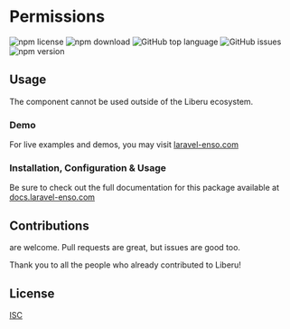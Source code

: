 # Permissions

![npm license](https://img.shields.io/npm/l/@enso-ui/permissions.svg) 
![npm download](https://img.shields.io/npm/dm/@enso-ui/permissions.svg) 
![GitHub top language](https://img.shields.io/github/languages/top/enso-ui/permissions.svg) 
![GitHub issues](https://img.shields.io/github/issues/enso-ui/permissions.svg) 
![npm version](https://img.shields.io/npm/v/@enso-ui/permissions.svg) 

## Usage
The component cannot be used outside of the Liberu ecosystem.

### Demo

For live examples and demos, you may visit [laravel-enso.com](https://www.laravel-enso.com)

### Installation, Configuration & Usage

Be sure to check out the full documentation for this package available at [docs.laravel-enso.com](https://docs.laravel-enso.com/frontend/permissions.html)

## Contributions

are welcome. Pull requests are great, but issues are good too.

Thank you to all the people who already contributed to Liberu!

## License

[ISC](https://opensource.org/licenses/ISC)
